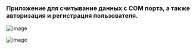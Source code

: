 ### Приложение для считывание данных с COM порта, а также авторизация и регистрация пользователя.

![image](https://github.com/HunterBjj/app_QT_auth_health/assets/64096687/c5236243-9d55-45b2-8d59-d00c3c679bd4)

![image](https://github.com/HunterBjj/app_QT_auth_health/assets/64096687/c3baa474-4d45-4be2-8d40-0128ca5fe7a8)
